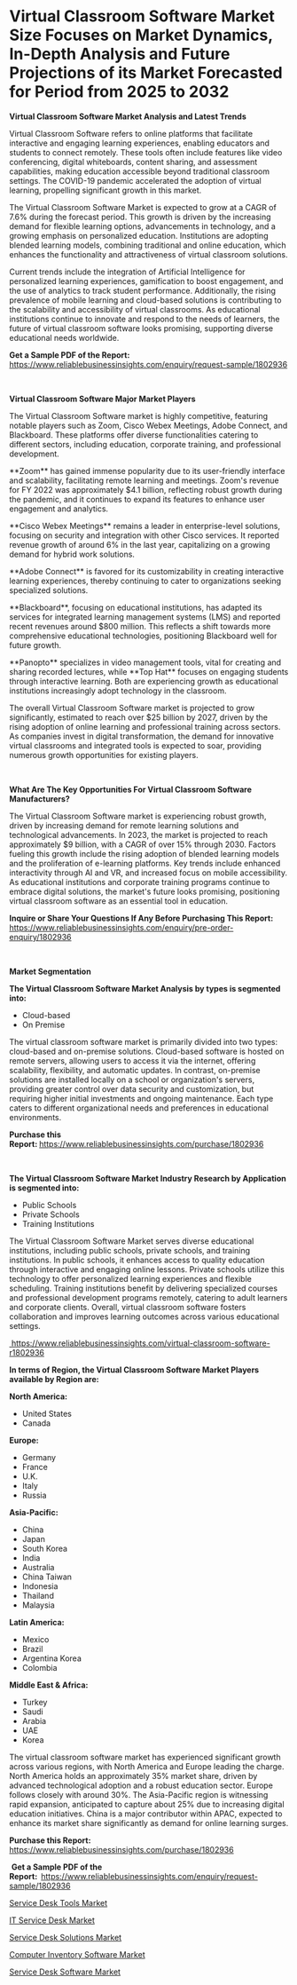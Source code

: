 <p><h1>Virtual Classroom Software Market Size Focuses on Market Dynamics, In-Depth Analysis and Future Projections of its Market Forecasted for Period from 2025 to 2032</h1></p><p><strong>Virtual Classroom Software Market Analysis and Latest Trends</strong></p>
<p><p>Virtual Classroom Software refers to online platforms that facilitate interactive and engaging learning experiences, enabling educators and students to connect remotely. These tools often include features like video conferencing, digital whiteboards, content sharing, and assessment capabilities, making education accessible beyond traditional classroom settings. The COVID-19 pandemic accelerated the adoption of virtual learning, propelling significant growth in this market.</p><p>The Virtual Classroom Software Market is expected to grow at a CAGR of 7.6% during the forecast period. This growth is driven by the increasing demand for flexible learning options, advancements in technology, and a growing emphasis on personalized education. Institutions are adopting blended learning models, combining traditional and online education, which enhances the functionality and attractiveness of virtual classroom solutions.</p><p>Current trends include the integration of Artificial Intelligence for personalized learning experiences, gamification to boost engagement, and the use of analytics to track student performance. Additionally, the rising prevalence of mobile learning and cloud-based solutions is contributing to the scalability and accessibility of virtual classrooms. As educational institutions continue to innovate and respond to the needs of learners, the future of virtual classroom software looks promising, supporting diverse educational needs worldwide.</p></p>
<p><strong>Get a Sample PDF of the Report:&nbsp;</strong> <a href="https://www.reliablebusinessinsights.com/enquiry/request-sample/1802936?utm_campaign=39&utm_medium=2&utm_source=Github&utm_content=ia&utm_term=10032025&utm_id=virtual-classroom-software">https://www.reliablebusinessinsights.com/enquiry/request-sample/1802936</a></p>
<p>&nbsp;</p>
<p><strong>Virtual Classroom Software Major Market Players</strong></p>
<p><p>The Virtual Classroom Software market is highly competitive, featuring notable players such as Zoom, Cisco Webex Meetings, Adobe Connect, and Blackboard. These platforms offer diverse functionalities catering to different sectors, including education, corporate training, and professional development.</p><p>**Zoom** has gained immense popularity due to its user-friendly interface and scalability, facilitating remote learning and meetings. Zoom's revenue for FY 2022 was approximately $4.1 billion, reflecting robust growth during the pandemic, and it continues to expand its features to enhance user engagement and analytics.</p><p>**Cisco Webex Meetings** remains a leader in enterprise-level solutions, focusing on security and integration with other Cisco services. It reported revenue growth of around 6% in the last year, capitalizing on a growing demand for hybrid work solutions.</p><p>**Adobe Connect** is favored for its customizability in creating interactive learning experiences, thereby continuing to cater to organizations seeking specialized solutions.</p><p>**Blackboard**, focusing on educational institutions, has adapted its services for integrated learning management systems (LMS) and reported recent revenues around $800 million. This reflects a shift towards more comprehensive educational technologies, positioning Blackboard well for future growth.</p><p>**Panopto** specializes in video management tools, vital for creating and sharing recorded lectures, while **Top Hat** focuses on engaging students through interactive learning. Both are experiencing growth as educational institutions increasingly adopt technology in the classroom.</p><p>The overall Virtual Classroom Software market is projected to grow significantly, estimated to reach over $25 billion by 2027, driven by the rising adoption of online learning and professional training across sectors. As companies invest in digital transformation, the demand for innovative virtual classrooms and integrated tools is expected to soar, providing numerous growth opportunities for existing players.</p></p>
<p>&nbsp;</p>
<p><strong>What Are The Key Opportunities For Virtual Classroom Software Manufacturers?</strong></p>
<p><p>The Virtual Classroom Software market is experiencing robust growth, driven by increasing demand for remote learning solutions and technological advancements. In 2023, the market is projected to reach approximately $9 billion, with a CAGR of over 15% through 2030. Factors fueling this growth include the rising adoption of blended learning models and the proliferation of e-learning platforms. Key trends include enhanced interactivity through AI and VR, and increased focus on mobile accessibility. As educational institutions and corporate training programs continue to embrace digital solutions, the market's future looks promising, positioning virtual classroom software as an essential tool in education.</p></p>
<p><strong>Inquire or Share Your Questions If Any Before Purchasing This Report:</strong> <a href="https://www.reliablebusinessinsights.com/enquiry/pre-order-enquiry/1802936?utm_campaign=39&utm_medium=2&utm_source=Github&utm_content=ia&utm_term=10032025&utm_id=virtual-classroom-software">https://www.reliablebusinessinsights.com/enquiry/pre-order-enquiry/1802936</a></p>
<p>&nbsp;</p>
<p><strong>Market Segmentation</strong></p>
<p><strong>The Virtual Classroom Software Market Analysis by types is segmented into:</strong></p>
<p><ul><li>Cloud-based</li><li>On Premise</li></ul></p>
<p><p>The virtual classroom software market is primarily divided into two types: cloud-based and on-premise solutions. Cloud-based software is hosted on remote servers, allowing users to access it via the internet, offering scalability, flexibility, and automatic updates. In contrast, on-premise solutions are installed locally on a school or organization's servers, providing greater control over data security and customization, but requiring higher initial investments and ongoing maintenance. Each type caters to different organizational needs and preferences in educational environments.</p></p>
<p><strong>Purchase this Report:&nbsp;</strong><a href="https://www.reliablebusinessinsights.com/purchase/1802936?utm_campaign=39&utm_medium=2&utm_source=Github&utm_content=ia&utm_term=10032025&utm_id=virtual-classroom-software">https://www.reliablebusinessinsights.com/purchase/1802936</a></p>
<p>&nbsp;</p>
<p><strong>The Virtual Classroom Software Market Industry Research by Application is segmented into:</strong></p>
<p><ul><li>Public Schools</li><li>Private Schools</li><li>Training Institutions</li></ul></p>
<p><p>The Virtual Classroom Software Market serves diverse educational institutions, including public schools, private schools, and training institutions. In public schools, it enhances access to quality education through interactive and engaging online lessons. Private schools utilize this technology to offer personalized learning experiences and flexible scheduling. Training institutions benefit by delivering specialized courses and professional development programs remotely, catering to adult learners and corporate clients. Overall, virtual classroom software fosters collaboration and improves learning outcomes across various educational settings.</p></p>
<p><a href="https://www.reliablebusinessinsights.com/virtual-classroom-software-r1802936?utm_campaign=39&utm_medium=2&utm_source=Github&utm_content=ia&utm_term=10032025&utm_id=virtual-classroom-software">&nbsp;https://www.reliablebusinessinsights.com/virtual-classroom-software-r1802936</a></p>
<p><strong>In terms of Region, the Virtual Classroom Software Market Players available by Region are:</strong></p>
<p>
    <p> <strong> North America: </strong>
        <ul>
            <li>United States</li>
            <li>Canada</li>
        </ul>
        </p> 
    <p> <strong> Europe: </strong>
        <ul>
            <li>Germany</li>
            <li>France</li>
            <li>U.K.</li>
            <li>Italy</li>
            <li>Russia</li>
        </ul>
        </p> 
    <p> <strong> Asia-Pacific: </strong>
        <ul>
            <li>China</li>
            <li>Japan</li>
            <li>South Korea</li>
            <li>India</li>
            <li>Australia</li>
            <li>China Taiwan</li>
            <li>Indonesia</li>
            <li>Thailand</li>
            <li>Malaysia</li>
        </ul>
        </p> 
    <p> <strong> Latin America: </strong>
        <ul>
            <li>Mexico</li>
            <li>Brazil</li>
            <li>Argentina Korea</li>
            <li>Colombia</li>
        </ul>
        </p> 
    <p> <strong> Middle East & Africa: </strong>
        <ul>
            <li>Turkey</li>
            <li>Saudi</li>
            <li>Arabia</li>
            <li>UAE</li>
            <li>Korea</li>
        </ul>
    </p>
    </p>
<p><p>The virtual classroom software market has experienced significant growth across various regions, with North America and Europe leading the charge. North America holds an approximately 35% market share, driven by advanced technological adoption and a robust education sector. Europe follows closely with around 30%. The Asia-Pacific region is witnessing rapid expansion, anticipated to capture about 25% due to increasing digital education initiatives. China is a major contributor within APAC, expected to enhance its market share significantly as demand for online learning surges.</p></p>
<p><strong>Purchase this Report: </strong><a href="https://www.reliablebusinessinsights.com/purchase/1802936?utm_campaign=39&utm_medium=2&utm_source=Github&utm_content=ia&utm_term=10032025&utm_id=virtual-classroom-software">https://www.reliablebusinessinsights.com/purchase/1802936</a></p>
<p>&nbsp;<strong>Get a Sample PDF of the Report:&nbsp;&nbsp;</strong><a href="https://www.reliablebusinessinsights.com/enquiry/request-sample/1802936?utm_campaign=39&utm_medium=2&utm_source=Github&utm_content=ia&utm_term=10032025&utm_id=virtual-classroom-software">https://www.reliablebusinessinsights.com/enquiry/request-sample/1802936</a></p>
<p><strong></strong></p>
<p><p><a href="https://github.com/uldularido/Market-Research-Report-List-1/blob/main/service-desk-tools-market.md?utm_campaign=39&utm_medium=2&utm_source=Github&utm_content=ia&utm_term=10032025&utm_id=virtual-classroom-software">Service Desk Tools Market</a></p><p><a href="https://github.com/decockogbaro25/Market-Research-Report-List-1/blob/main/it-service-desk-market.md?utm_campaign=39&utm_medium=2&utm_source=Github&utm_content=ia&utm_term=10032025&utm_id=virtual-classroom-software">IT Service Desk Market</a></p><p><a href="https://github.com/panciujoslin3/Market-Research-Report-List-1/blob/main/service-desk-solutions-market.md?utm_campaign=39&utm_medium=2&utm_source=Github&utm_content=ia&utm_term=10032025&utm_id=virtual-classroom-software">Service Desk Solutions Market</a></p><p><a href="https://github.com/widlerumland/Market-Research-Report-List-1/blob/main/computer-inventory-software-market.md?utm_campaign=39&utm_medium=2&utm_source=Github&utm_content=ia&utm_term=10032025&utm_id=virtual-classroom-software">Computer Inventory Software Market</a></p><p><a href="https://github.com/drielvinki/Market-Research-Report-List-1/blob/main/service-desk-software-market.md?utm_campaign=39&utm_medium=2&utm_source=Github&utm_content=ia&utm_term=10032025&utm_id=virtual-classroom-software">Service Desk Software Market</a></p></p>
